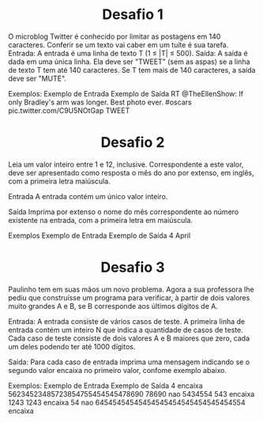 <h1 align="center"> Desafio 1 </h1>
O microblog Twitter é conhecido por limitar as postagens em 140 caracteres. Conferir se um texto vai caber em um tuíte é sua tarefa.
Entrada:
A entrada é uma linha de texto T (1 ≤ |T| ≤ 500).
Saída:
A saída é dada em uma única linha. Ela deve ser "TWEET" (sem as aspas) se a linha de texto T tem até 140 caracteres. Se T tem mais de 140 caracteres, a saída deve ser "MUTE".

Exemplos:
Exemplo de Entrada	Exemplo de Saída
RT @TheEllenShow: If only Bradley's arm was longer. Best photo ever. #oscars pic.twitter.com/C9U5NOtGap	TWEET

<h1 align="center"> Desafio 2 </h1>
Leia um valor inteiro entre 1 e 12, inclusive. Correspondente a este valor, deve ser apresentado como resposta o mês do ano por extenso, em inglês, com a primeira letra maiúscula.

Entrada
A entrada contém um único valor inteiro.

Saída
Imprima por extenso o nome do mês correspondente ao número existente na entrada, com a primeira letra em maiúscula.

Exemplos
Exemplo de Entrada	Exemplo de Saída
4	April

<h1 align="center">Desafio 3</h1>
Paulinho tem em suas mãos um novo problema. Agora a sua professora lhe pediu que construísse um programa para verificar, à partir de dois valores muito grandes A e B, se B corresponde aos últimos dígitos de A.

Entrada:
A entrada consiste de vários casos de teste. A primeira linha de entrada contém um inteiro N que indica a quantidade de casos de teste. Cada caso de teste consiste de dois valores A e B maiores que zero, cada um deles podendo ter até 1000 dígitos.

Saída:
Para cada caso de entrada imprima uma mensagem indicando se o segundo valor encaixa no primeiro valor, confome exemplo abaixo.

Exemplos:
Exemplo de Entrada	Exemplo de Saída
4	encaixa
56234523485723854755454545478690 78690	nao
5434554 543	encaixa
1243 1243	encaixa
54	nao
64545454545454545454545454545454554	encaixa
